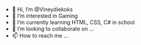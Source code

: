 - 👋 Hi, I’m @Vineydiekoks
- 👀 I’m interested in Gaming
- 🌱 I’m currently learning HTML, CSS, C# in school
- 💞️ I’m looking to collaborate on ...
- 📫 How to reach me ...

<!---
Vineydiekoks/Vineydiekoks is a ✨ special ✨ repository because its `README.md` (this file) appears on your GitHub profile.
You can click the Preview link to take a look at your changes.
--->

